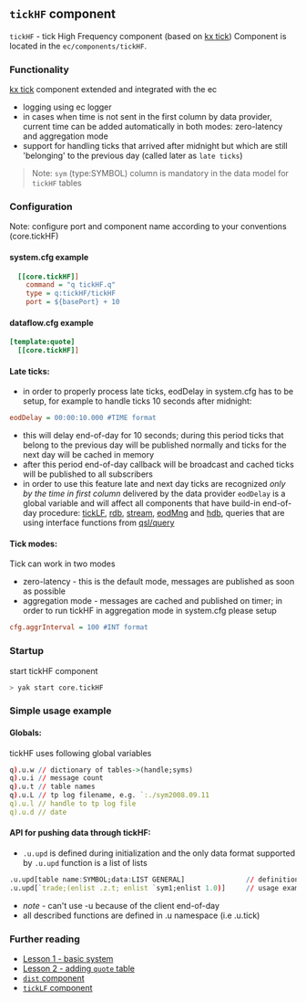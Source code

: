 ## **`tickHF` component**
`tickHF` - tick High Frequency component (based on [kx tick](kx.com))
Component is located in the `ec/components/tickHF`.

### Functionality
[kx tick](kx.com) component extended and integrated with the ec
- logging using ec logger
- in cases when time is not sent in the first column by data provider, current time can be added automatically in both modes: zero-latency and aggregation mode
- support for handling ticks that arrived after midnight but which are still 'belonging' to the previous day (called later as `late ticks`)

> Note:
> `sym` (type:SYMBOL) column is mandatory in the data model for `tickHF` tables

### Configuration
Note: configure port and component name according to your conventions (core.tickHF)

#### system.cfg example
```cfg
  [[core.tickHF]]
    command = "q tickHF.q"
    type = q:tickHF/tickHF
    port = ${basePort} + 10
```

#### dataflow.cfg example
```cfg
[template:quote]
  [[core.tickHF]]
```

#### Late ticks:
- in order to properly process late ticks, eodDelay in system.cfg has to be setup, for example to handle ticks 10 seconds after midnight:
```cfg
eodDelay = 00:00:10.000 #TIME format
```
- this will delay end-of-day for 10 seconds; during this period ticks that belong to the previous day will be published normally and ticks for the next day will be cached in memory
- after this period end-of-day callback will be broadcast and cached ticks will be published to all subscribers
- in order to use this feature late and next day ticks are recognized *only by the time in first column* delivered by the data provider
`eodDelay` is a global variable and will affect all components that have build-in end-of-day procedure: 
[tickLF](../tickLF), [rdb](../rdb), [stream](../stream), [eodMng](../eodMng) and [hdb](../hdb),
queries that are using interface functions from [qsl/query](../../libraries/qsl/query.q)

#### Tick modes:
Tick can work in two modes
- zero-latency - this is the default mode, messages are published as soon as possible
- aggregation mode - messages are cached and published on timer; in order to run tickHF in aggregation mode in system.cfg please setup
```cfg
cfg.aggrInterval = 100 #INT format
```

### Startup
start tickHF component
```bash
> yak start core.tickHF
```

### Simple usage example

#### Globals:
tickHF uses following global variables
```q
q).u.w // dictionary of tables->(handle;syms)
q).u.i // message count
q).u.t // table names
q).u.L // tp log filename, e.g. `:./sym2008.09.11
q).u.l // handle to tp log file
q).u.d // date
```

#### API for pushing data through tickHF:
- `.u.upd` is defined during initialization and the only data format supported by `.u.upd` function is a list of lists
```q
.u.upd[table name:SYMBOL;data:LIST GENERAL]               // definition
.u.upd[`trade;(enlist .z.t; enlist `sym1;enlist 1.0)]     // usage example
```
- *note* - can't use -u because of the client end-of-day
- all described functions are defined in .u namespace (i.e .u.tick)

### Further reading

- [Lesson 1 - basic system](../../tutorial/Lesson01)
- [Lesson 2 - adding `quote` table](../../tutorial/Lesson02)
- [`dist` component](../dist)
- [`tickLF` component](../tickLF)
